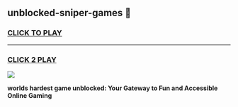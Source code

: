 
## unblocked-sniper-games 👋
<h3>
<a href="https://premium.freeplayer.one?title=unblocked-sniper-games&ref=14F">CLICK TO PLAY</a></h3>
<hr>

<h3>
<a href="https://premium.freeplayer.one?title=unblocked-sniper-games&ref=14F">CLICK 2 PLAY</a>
  
</h3>

<a href="https://premium.freeplayer.one?title=unblocked-sniper-games&ref=12F/"><img src="https://clearcache.store/games.png"></a>


**worlds hardest game unblocked: Your Gateway to Fun and Accessible Online Gaming**
